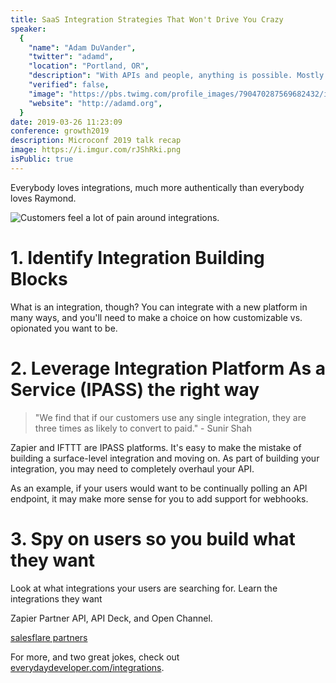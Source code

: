 ```yaml
---
title: SaaS Integration Strategies That Won't Drive You Crazy
speaker:
  {
    "name": "Adam DuVander",
    "twitter": "adamd",
    "location": "Portland, OR",
    "description": "With APIs and people, anything is possible. Mostly it's the people.  I help dev-focused companies educate and inspire. Previously @zapier, @sendgrid",
    "verified": false,
    "image": "https://pbs.twimg.com/profile_images/790470287569682432/i7uMR7dT.jpg",
    "website": "http://adamd.org",
  }
date: 2019-03-26 11:23:09
conference: growth2019
description: Microconf 2019 talk recap
image: https://i.imgur.com/rJShRki.png
isPublic: true
---
```


Everybody loves integrations, much more authentically than everybody loves Raymond.

![Customers feel a lot of pain around integrations.](https://i.imgur.com/fwkEzzV.png)

# 1. Identify Integration Building Blocks

What is an integration, though? You can integrate with a new platform in many ways, and you'll need to make a choice on how customizable vs. opionated you want to be.

# 2. Leverage Integration Platform As a Service (IPASS) the right way

> "We find that if our customers use any single integration, they are three times as likely to convert to paid." - Sunir Shah

Zapier and IFTTT are IPASS platforms. It's easy to make the mistake of building a surface-level integration and moving on. As part of building your integration, you may need to completely overhaul your API.

As an example, if your users would want to be continually polling an API endpoint, it may make more sense for you to add support for webhooks.

# 3. Spy on users so you build what they want

Look at what integrations your users are searching for. Learn the integrations they want

Zapier Partner API, API Deck, and Open Channel.

[salesflare partners](https://integrations.salesflare.com/)

For more, and two great jokes, check out [everydaydeveloper.com/integrations](https://everydaydeveloper.com/integrations).
